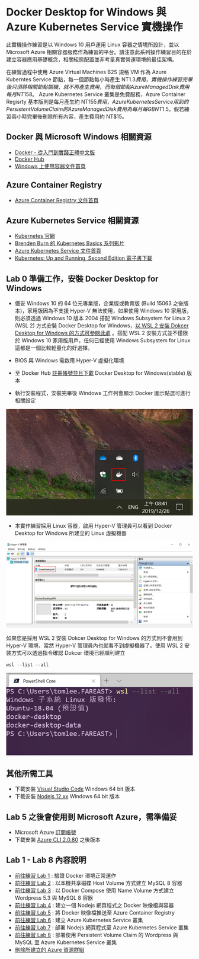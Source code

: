 # Docker Desktop for Windows 與 Azure Kubernetes Service 實機操作

此實機操作練習是以 Windows 10 用戶運用 Linux 容器之情境所設計，並以 Microsoft Azure 相關容器服務作為練習的平台。請注意此系列操作練習目的在於建立容器應用基礎概念，相關組態配置並非考量真實營運環境的最佳架構。

在練習過程中使用 Azure Virtual Machines B2S 規格 VM 作為 Azure Kuberntes Service 節點，每一個節點每小時產生 NT$1.3 費用，實機操作練習完畢後只須將相關節點關機，就不再產生費用，而每個節點 Azure Managed Disk 費用每月 NT$158。 Azure Kubernetes Service 叢集是免費服務，Azure Container Regisrty 基本版則是每月產生約 NT$155 費用，Azure Kubernetes Service 用到的 Persistent Volume Claim 的 Azure Managed Disk 費用為每月每 GB NT$1.5。假若練習兩小時完畢後刪除所有內容，產生費用約 NT$15。

## Docker 與 Microsoft Windows 相關資源
* [Docker - 從入門到實踐正體中文版](https://philipzheng.gitbooks.io/docker_practice/content/)
* [Docker Hub](https://hub.docker.com/)
* [Windows 上使用容器文件首頁](https://docs.microsoft.com/zh-tw/virtualization/windowscontainers/)

## Azure Container Registry
* [Azure Container Registry 文件首頁](https://docs.microsoft.com/zh-tw/azure/container-registry/)

## Azure Kubernetes Service 相關資源
* [Kubernetes 官網](https://kubernetes.io/)
* [Brenden Burn 的 Kubernetes Basics 系列影片](https://www.youtube.com/playlist?list=PLLasX02E8BPCrIhFrc_ZiINhbRkYMKdPT) 
* [Azure Kubernetes Service 文件首頁](https://docs.microsoft.com/zh-tw/azure/aks/)
* [Kubernetes: Up and Running, Second Edition 電子書下載](https://azure.microsoft.com/en-us/resources/kubernetes-up-and-running/)


## Lab 0 準備工作，安裝 Docker Desktop for Windows
* 備妥 Windows 10 的 64 位元專業版，企業版或教育版 (Build 15063 之後版本)，家用版因為不支援 Hyper-V 無法使用，如果使用 Windows 10 家用版，則必須透過 Windows 10 版本 2004 搭配 Windows Subsystem for Linux 2 (WSL 2) 方式安裝 Docker Desktop for Windows，[以 WSL 2 安裝 Dokcer Desktop for Windows 的方式可參閱此處](https://docs.docker.com/docker-for-windows/install-windows-home/) 。搭配 WSL 2 安裝方式並不僅限於 Windows 10 家用版用戶，任何已經使用 Windows Subsystem for Linux 這都是一個比較輕量化的好選擇。

* BIOS 與 Windows 需啟用 Hyper-V 虛擬化環境
* 至 Docker Hub [註冊帳號並且下載](https://hub.docker.com/editions/community/docker-ce-desktop-windows) Docker Desktop for Windows(stable) 版本
* 執行安裝程式，安裝完畢後 Windows 工作列會顯示 Docker 圖示點選可進行相關設定

![Windows 工作列圖示](images/taskbar.png)
* 本實作練習採用 Linux 容器，啟用 Hyper-V 管理員可以看到 Docker Desktop for Windows 所建立的 Linux 虛擬機器

![Hyper-V 管理員](images/hypervmanager.png)

如果您是採用 WSL 2 安裝 Dokcer Desktop for Windows 的方式則不會用到 Hyper-V 環境，當然 Hyper-V 管理員內也就看不到虛擬機器了。使用 WSL 2 安裝方式可以透過指令確認 Dokcer 環境已經順利建立
```powershell
wsl --list --all
```
![以 WSL 2 安裝確認](images/wsl1.png)


## 其他所需工具
* 下載安裝 [Visual Studio Code](https://code.visualstudio.com/Download) Windows 64 bit 版本
* 下載安裝 [Nodejs 12.xx](https://nodejs.org/zh-tw/download/) Windows 64 bit 版本

## Lab 5 之後會使用到 Microsoft Azure，需準備妥
*  Microsoft Azure [訂閱帳號](https://azure.microsoft.com/zh-tw/free/)
* 下載安裝 [Azure CLI 2.0.80](https://docs.microsoft.com/zh-tw/cli/azure/install-azure-cli?view=azure-cli-latest) 之後版本 

## Lab 1 - Lab 8 內容說明
* [前往練習 Lab 1](Labs-01.md) : 驗證 Docker 環境正常運作
* [前往練習 Lab 2](Labs-02.md) : 以本機共享磁碟 Host Volume 方式建立 MySQL 8 容器
* [前往練習 Lab 3](Labs-03.md) : 以 Docker Compose 使用 Name Volume 方式建立 Wordpress 5.3 與 MySQL 8 容器
* [前往練習 Lab 4](Labs-04.md) : 建立一個 Nodejs 網頁程式之 Docker 映像檔與容器
* [前往練習 Lab 5](Labs-05.md) : 將 Docker 映像檔推送至 Azure Container Registry
* [前往練習 Lab 6](Labs-06.md) : 建立 Azure Kubernetes Service 叢集
* [前往練習 Lab 7](Labs-07.md) : 部署 Nodejs 網頁程式至 Azure Kubernetes Service 叢集
* [前往練習 Lab 8](Labs-08.md) : 部署使用 Persistent Volume Claim 的 Wordpress 與 MySQL 至 Azure Kubernetes Service 叢集
* [刪除所建立的 Azure 資源群組](Labs-clear.md)
